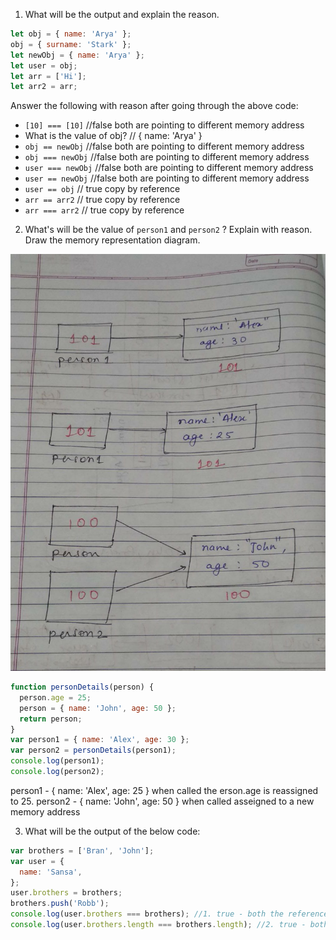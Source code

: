 1. What will be the output and explain the reason.

```js
let obj = { name: 'Arya' };
obj = { surname: 'Stark' };
let newObj = { name: 'Arya' };
let user = obj;
let arr = ['Hi'];
let arr2 = arr;
```

Answer the following with reason after going through the above code:

- `[10] === [10]` //false both are pointing to different memory address
- What is the value of obj? // { name: 'Arya' }
- `obj == newObj` //false both are pointing to different memory address
- `obj === newObj` //false both are pointing to different memory address
- `user === newObj` //false both are pointing to different memory address
- `user == newObj` //false both are pointing to different memory address
- `user == obj` // true copy by reference
- `arr == arr2` // true copy by reference
- `arr === arr2` // true copy by reference

2. What's will be the value of `person1` and `person2` ? Explain with reason. Draw the memory representation diagram.

<!-- To add this image here use ![name](./hello.jpg) -->
![assignment-pic](./assignment-pic.jpeg) 

```js
function personDetails(person) {
  person.age = 25;
  person = { name: 'John', age: 50 };
  return person;
}
var person1 = { name: 'Alex', age: 30 };
var person2 = personDetails(person1);
console.log(person1);
console.log(person2);
```
person1 - { name: 'Alex', age: 25 }
when called the erson.age is reassigned to 25.
person2 - { name: 'John', age: 50 } 
when called asseigned to a new memory address

3. What will be the output of the below code:

```js
var brothers = ['Bran', 'John'];
var user = {
  name: 'Sansa',
};
user.brothers = brothers;
brothers.push('Robb');
console.log(user.brothers === brothers); //1. true - both the references point to the same object on the memory address
console.log(user.brothers.length === brothers.length); //2. true - both the references point to the same object on the memory address
```
